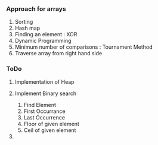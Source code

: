### Approach for arrays

1. Sorting
2. Hash map
3. Finding an element : XOR
4. Dynamic Programming
5. Minimum number of comparisons : Tournament Method
6. Traverse array from right hand side

### ToDo

1. Implementation of Heap
2. Implement Binary search 
   1. Find Element
   2. First Occurrance
   3. Last Occurrence
   4. Floor of given element
   5. Ceil of given element

3. 



